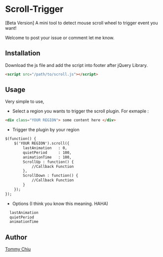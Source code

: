 # Scroll-Trigger

[Beta Version]
A mini tool to detect mouse scroll wheel to trigger event you want!

Welcome to post your issue or comment let me know.

## Installation
Download the js file and add the script into footer after jQuery Library.
```html
<script src="/path/to/scroll.js"></script>
```

## Usage
Very simple to use,
- Select a region you wants to trigger the scroll plugin. For exmaple :
```html
<div class="YOUR REGION"> some content here </div>
```
- Trigger the plugin by your region
```html
$(function() {
    $('YOUR REGION').scroll({
        lastAnimation   : 0,
        quietPeriod     : 100,
        animationTime   : 100,
        ScrollUp : function() {
            //Callback Function
        },
        ScrollDown : function() {
            //Callback Function
        }
    });
});
```
- Options (I think you know this meaning. HAHA)
```html
  lastAnimation
  quietPeriod
  animationTime
```

## Author
[Tommy Chiu](https://github.com/tommychoo)
